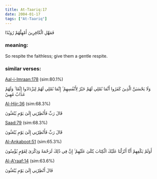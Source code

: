 ```yaml
---
title: At-Taariq:17
date: 2004-01-17
tags: ["At-Taariq"]
---
```

فَمَهِّلِ الْكَافِرِينَ أَمْهِلْهُمْ رُوَيْدًا
### meaning: 
So respite the faithless; give them a gentle respite.
### similar verses: 

[Aal-i-Imraan:178](/3/178) (sim:80.1%)

وَلَا يَحْسَبَنَّ الَّذِينَ كَفَرُوا أَنَّمَا نُمْلِي لَهُمْ خَيْرٌ لِأَنْفُسِهِمْ ۚ إِنَّمَا نُمْلِي لَهُمْ لِيَزْدَادُوا إِثْمًا ۚ وَلَهُمْ عَذَابٌ مُهِينٌ

[Al-Hijr:36](/15/36) (sim:68.3%)

قَالَ رَبِّ فَأَنْظِرْنِي إِلَىٰ يَوْمِ يُبْعَثُونَ

[Saad:79](/38/79) (sim:68.3%)

قَالَ رَبِّ فَأَنْظِرْنِي إِلَىٰ يَوْمِ يُبْعَثُونَ

[Al-Ankaboot:51](/29/51) (sim:65.3%)

أَوَلَمْ يَكْفِهِمْ أَنَّا أَنْزَلْنَا عَلَيْكَ الْكِتَابَ يُتْلَىٰ عَلَيْهِمْ ۚ إِنَّ فِي ذَٰلِكَ لَرَحْمَةً وَذِكْرَىٰ لِقَوْمٍ يُؤْمِنُونَ

[Al-A'raaf:14](/7/14) (sim:63.6%)

قَالَ أَنْظِرْنِي إِلَىٰ يَوْمِ يُبْعَثُونَ
